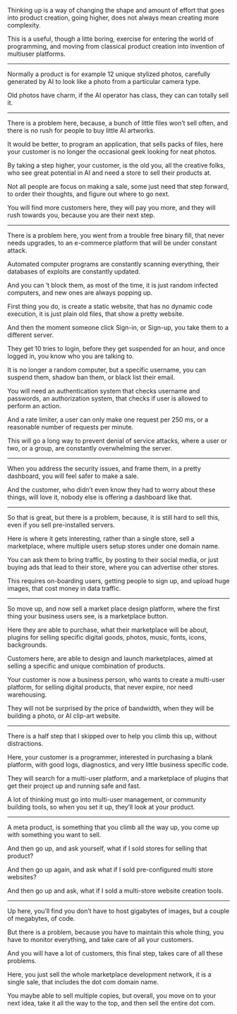 Thinking up is a way of changing the shape and amount of effort that goes into product creation,
going higher, does not always mean creating more complexity.

This is a useful, though a litte boring, exercise for entering the world of programming,
and moving from classical product creation into invention of multiuser platforms.

---

Normally a product is for example 12 unique stylized photos,
carefully generated by AI to look like a photo from a particular camera type.

Old photos have charm, if the AI operator has class,
they can can totally sell it.

---

There is a problem here, because, a bunch of little files won’t sell often,
and there is no rush for people to buy little AI artworks.

It would be better, to program an application, that sells packs of files,
here your customer is no longer the occasional geek looking for neat photos.

By taking a step higher, your customer, is the old you,
all the creative folks, who see great potential in AI and need a store to sell their products at.

Not all people are focus on making a sale, some just need that step forward,
to order their thoughts, and figure out where to go next.

You will find more customers here, they will pay you more,
and they will rush towards you, because you are their next step.

---

There is a problem here, you went from a trouble free binary fill,
that never needs upgrades, to an e-commerce platform that will be under constant attack.

Automated computer programs are constantly scanning everything,
their databases of exploits are constantly updated.

And you can ‘t block them, as most of the time,
it is just random infected computers, and new ones are always popping up.

First thing you do, is create a static website, that has no dynamic code execution,
it is just plain old files, that show a pretty website.

And then the moment someone click Sign-in, or Sign-up,
you take them to a different server.

They get 10 tries to login, before they get suspended for an hour,
and once logged in, you know who you are talking to.

It is no longer a random computer,
but a specific username, you can suspend them, shadow ban them, or black list their email.

You will need an authentication system that checks username and passwords,
an authorization system, that checks if user is allowed to perform an action.

And a rate limiter, a user can only make one request per 250 ms,
or a reasonable number of requests per minute.

This will go a long way to prevent denial of service attacks,
where a user or two, or a group, are constantly overwhelming the server.

---

When you address the security issues, and frame them, in a pretty dashboard,
you will feel safer to make a sale.

And the customer, who didn’t even know they had to worry about these things,
will love it, nobody else is offering a dashboard like that.

---

So that is great, but there is a problem, because, it is still hard to sell this,
even if you sell pre-installed servers.

Here is where it gets interesting, rather than a single store,
sell a marketplace, where multiple users setup stores under one domain name.

You can ask them to bring traffic, by posting to their social media,
or just buying ads that lead to their store, where you can advertise other stores.

This requires on-boarding users, getting people to sign up,
and upload huge images, that cost money in data traffic.

---

So move up, and now sell a market place design platform,
where the first thing your business users see, is a marketplace button.

Here they are able to purchase, what their marketplace will be about,
plugins for selling specific digital goods, photos, music, fonts, icons, backgrounds.

Customers here, are able to design and launch marketplaces,
aimed at selling a specific and unique combination of products.

Your customer is now a business person, who wants to create a multi-user platform,
for selling digital products, that never expire, nor need warehousing.

They will not be surprised by the price of bandwidth,
when they will be building a photo, or AI clip-art website.

---

There is a half step that I skipped over to help you climb this up,
without distractions.

Here, your customer is a programmer, interested in purchasing a blank platform,
with good logs, diagnostics, and very little business specific code.

They will search for a multi-user platform,
and a marketplace of plugins that get their project up and running safe and fast.

A lot of thinking must go into multi-user management,
or community building tools, so when you set it up, they’ll look at your product.

---

A meta product, is something that you climb all the way up,
you come up with something you want to sell.

And then go up,
and ask yourself, what if I sold stores for selling that product?

And then go up again,
and ask what if I sold pre-configured multi store websites?

And then go up and ask,
what if I sold a multi-store website creation tools.

---

Up here, you’ll find you don’t have to host gigabytes of images,
but a couple of megabytes, of code.

But there is a problem, because you have to maintain this whole thing,
you have to monitor everything, and take care of all your customers.

And you will have a lot of customers,
this final step, takes care of all these problems.

Here, you just sell the whole marketplace development network,
it is a single sale, that includes the dot com domain name.

You maybe able to sell multiple copies, but overall, you move on to your next idea,
take it all the way to the top, and then sell the entire dot com.
